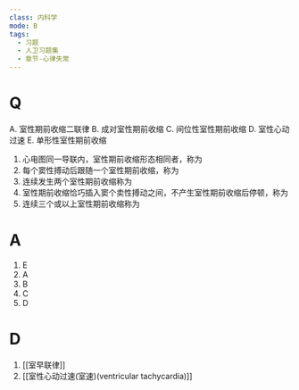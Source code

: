 ```yaml
---
class: 内科学
mode: B
tags:
  - 习题
  - 人卫习题集
  - 章节-心律失常
---
```


# Q
A. 室性期前收缩二联律 
B. 成对室性期前收缩 
C. 间位性室性期前收缩
D. 室性心动过速 
E. 单形性室性期前收缩
1. 心电图同一导联内，室性期前收缩形态相同者，称为
2. 每个窦性搏动后跟随一个室性期前收缩，称为
3. 连续发生两个室性期前收缩称为
4. 室性期前收缩恰巧插入窦个卖性搏动之间，不产生室性期前收缩后停顿，称为
5. 连续三个或以上室性期前收缩称为
# A
1. E
2. A
3. B
4. C
5. D
# D
1. [[室早联律]]
2. [[室性心动过速(室速)(ventricular tachycardia)]]